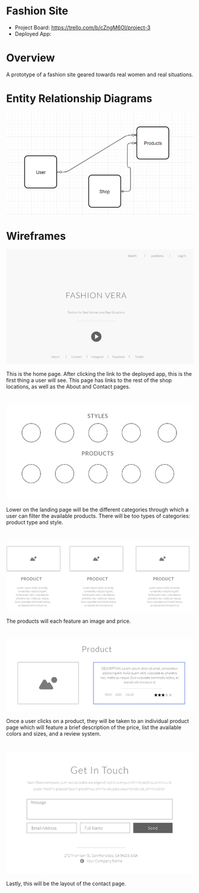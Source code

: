 # Fashion Site

- Project Board: https://trello.com/b/cZngM6Ol/project-3
- Deployed App:

# Overview

A prototype of a fashion site geared towards real women and real situations.

# Entity Relationship Diagrams

![Wireframe](https://github.com/erinborders/fashion-site-project/blob/master/images/fashion%20website.png)

# Wireframes

![Wireframe](https://github.com/erinborders/fashion-site-project/blob/master/images/landing%20page.png)

This is the home page. After clicking the link to the deployed app, this is the first thing a user will see. This page has links to the rest of the shop locations, as well as the About and Contact pages.

#

![Wireframe](https://github.com/erinborders/fashion-site-project/blob/master/images/home%20page%20category%20filters.png)

Lower on the landing page will be the different categories through which a user can filter the available products. There will be too types of categories: product type and style.

#

![Wireframe](https://github.com/erinborders/fashion-site-project/blob/master/images/product%20components.png)

The products will each feature an image and price.

#

![Wireframe](https://github.com/erinborders/fashion-site-project/blob/master/images/individual%20product%20page.png)

Once a user clicks on a product, they will be taken to an individual product page which will feature a brief description of the price, list the available colors and sizes, and a review system.

#

![Wireframe](https://github.com/erinborders/fashion-site-project/blob/master/images/contact%20page.png)

Lastly, this will be the layout of the contact page.
